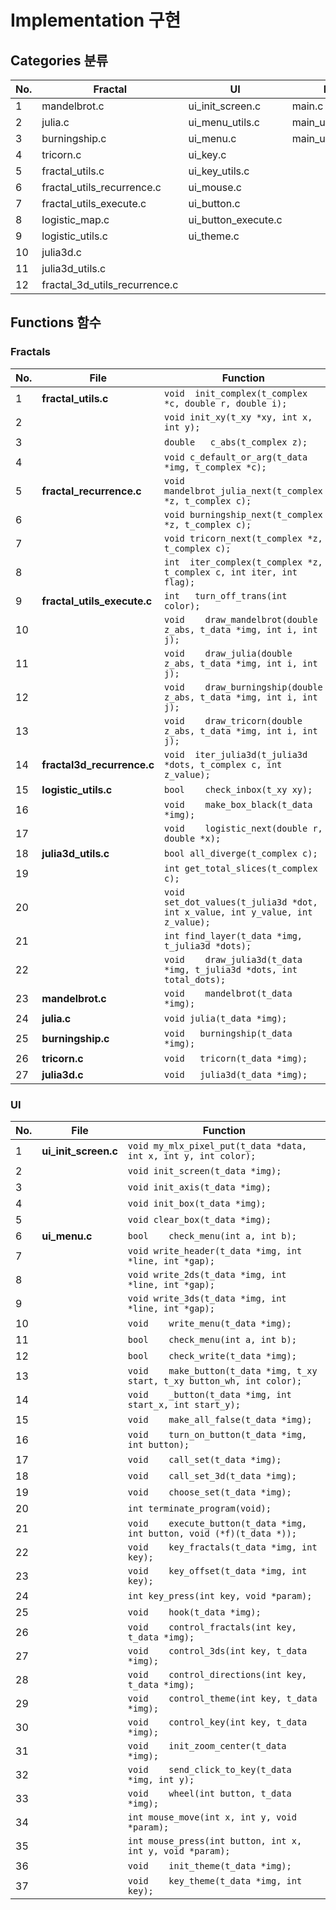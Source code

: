 # Implementation 구현
## Categories 분류
|No.|Fractal|UI|Main|Header|
|---|---|---|---|---|
|1|mandelbrot.c|ui_init_screen.c|main.c|fractal.h|
|2|julia.c|ui_menu_utils.c|main_utils.c|ui.h|
|3|burningship.c|ui_menu.c|main_utils_parse.c|main.h|
|4|tricorn.c|ui_key.c|||
|5|fractal_utils.c|ui_key_utils.c|||
|6|fractal_utils_recurrence.c|ui_mouse.c|||
|7|fractal_utils_execute.c|ui_button.c|||
|8|logistic_map.c|ui_button_execute.c|||
|9|logistic_utils.c|ui_theme.c|||
|10|julia3d.c||||
|11|julia3d_utils.c||||
|12|fractal_3d_utils_recurrence.c||||

## Functions 함수
### Fractals
|No.|File|Function|
|---|---|---|
|1|**fractal_utils.c**|```void	init_complex(t_complex *c, double r, double i);```|
|2||```void	init_xy(t_xy *xy, int x, int y);```|
|3||```double	c_abs(t_complex z);```|
|4||```void	c_default_or_arg(t_data *img, t_complex *c);```|
|5|**fractal_recurrence.c**|```void	mandelbrot_julia_next(t_complex *z, t_complex c);```|
|6||```void	burningship_next(t_complex *z, t_complex c);```|
|7||```void	tricorn_next(t_complex *z, t_complex c);```|
|8||```int	iter_complex(t_complex *z, t_complex c, int iter, int flag);```|
|9|**fractal_utils_execute.c**|```int	turn_off_trans(int color);```|
|10||```void	draw_mandelbrot(double z_abs, t_data *img, int i, int j);```|
|11||```void	draw_julia(double z_abs, t_data *img, int i, int j);```|
|12||```void	draw_burningship(double z_abs, t_data *img, int i, int j);```|
|13||```void	draw_tricorn(double z_abs, t_data *img, int i, int j);```|
|14|**fractal3d_recurrence.c**|```void	iter_julia3d(t_julia3d *dots, t_complex c, int z_value);```|
|15|**logistic_utils.c**|```bool	check_inbox(t_xy xy);```|
|16||```void	make_box_black(t_data *img);```|
|17||```void	logistic_next(double r, double *x);```|
|18|**julia3d_utils.c**|```bool	all_diverge(t_complex c);```|
|19||```int	get_total_slices(t_complex c);```|
|20||```void	set_dot_values(t_julia3d *dot, int x_value, int y_value, int z_value);```|
|21||```int	find_layer(t_data *img, t_julia3d *dots);```|
|22||```void	draw_julia3d(t_data *img, t_julia3d *dots, int total_dots);```|
|23|**mandelbrot.c**|```void	mandelbrot(t_data *img);```|
|24|**julia.c**|```void	julia(t_data *img);```|
|25|**burningship.c**|```void	burningship(t_data *img);```|
|26|**tricorn.c**|```void	tricorn(t_data *img);```|
|27|**julia3d.c**|```void	julia3d(t_data *img);```|

### UI
|No.|File|Function|
|---|---|---|
|1|**ui_init_screen.c**|```void	my_mlx_pixel_put(t_data *data, int x, int y, int color);```|
|2||```void	init_screen(t_data *img);```|
|3||```void	init_axis(t_data *img);```|
|4||```void	init_box(t_data *img);```|
|5||```void	clear_box(t_data *img);```|
|6|**ui_menu.c**|```bool	check_menu(int a, int b);```|
|7||```void	write_header(t_data *img, int *line, int *gap);```|
|8||```void	write_2ds(t_data *img, int *line, int *gap);```|
|9||```void	write_3ds(t_data *img, int *line, int *gap);```|
|10||```void	write_menu(t_data *img);```|
|11||```bool	check_menu(int a, int b);```|
|12||```bool	check_write(t_data *img);```|
|13||```void	make_button(t_data *img, t_xy start, t_xy button_wh, int color);```|
|14||```void	_button(t_data *img, int start_x, int start_y);```|
|15||```void	make_all_false(t_data *img);```|
|16||```void	turn_on_button(t_data *img, int button);```|
|17||```void	call_set(t_data *img);```|
|18||```void	call_set_3d(t_data *img);```|
|19||```void	choose_set(t_data *img);```|
|20||```int	terminate_program(void);```|
|21||```void	execute_button(t_data *img, int button, void (*f)(t_data *));```|
|22||```void	key_fractals(t_data *img, int key);```|
|23||```void	key_offset(t_data *img, int key);```|
|24||```int	key_press(int key, void *param);```|
|25||```void	hook(t_data *img);```|
|26||```void	control_fractals(int key, t_data *img);```|
|27||```void	control_3ds(int key, t_data *img);```|
|28||```void	control_directions(int key, t_data *img);```|
|29||```void	control_theme(int key, t_data *img);```|
|30||```void	control_key(int key, t_data *img);```|
|31||```void	init_zoom_center(t_data *img);```|
|32||```void	send_click_to_key(t_data *img, int y);```|
|33||```void	wheel(int button, t_data *img);```|
|34||```int	mouse_move(int x, int y, void *param);```|
|35||```int	mouse_press(int button, int x, int y, void *param);```|
|36||```void	init_theme(t_data *img);```|
|37||```void	key_theme(t_data *img, int key);```|
